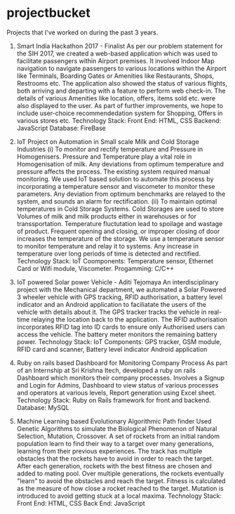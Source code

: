 # projectbucket
Projects that I've worked on during the past 3 years.

1. Smart India Hackathon 2017 - Finalist
As per our problem statement for the SIH 2017, we created a web-based application which was used to facilitate passengers within Airport premises.
It involved Indoor Map navigation to navigate passengers to various locations within the Airport like Terminals, Boarding Gates or Amenities like Restaurants, Shops, Restrooms etc.
The application also showed the status of various flights, both arriving and departing with a feature to perform web check-in. The details of various Amenities like location, offers, items sold etc. were also displayed to the user. As part of further improvements, we hope to include user-choice recommendedation system for Shopping, Offers in various stores etc.
Technology Stack:
Front End: HTML, CSS
Backend: JavaScript
Database: FireBase

2. IoT Project on Automation in Small scale Milk and Cold Storage Industries
(i) To monitor and rectify temperature and Pressure in Homogenisers. 
Pressure and Temperature play a vital role in Homogenisation of milk. Any deviations from optimum temperature and pressure affects the process. The existing system required manual monitoring. We used IoT based solution to automate this process by incorporating a temperature sensor and viscometer to monitor these parameters. Any deviation from optimum benchmarks are relayed to the system, and sounds an alarm for rectification.
(ii) To maintain optimal temperatures in Cold Storage Systems.
Cold Storages are used to store Volumes of milk and milk products either in warehouses or for transsportation. Temperature fluctutation lead to spoilage and wastage of product. Frequent opening and closing, or improper closing of door increases the temperature of the storage. We use a temperature sensor to monitor temperature and relay it to systems. Any increase in temperature over long periods of time is detected and rectified.
Technology Stack:
IoT Coomponents: Temperature sensor, Ethernet Card or Wifi module, Viscometer.
Progamming: C/C++

3. IoT powered Solar power Vehicle - Aditi Tejomaya
An interdisciplinary project with the Mechanical department, we automated a Solar Powered 3 wheeler vehicle with GPS tracking, RFID authorisation, a battery level indicator and an Android application to faciliatate the users of the vehicle with details about it.
The GPS tracker tracks the vehicle in real-time relaying the location back to the application. The RFID authorisation incorporates RFID tag into ID cards to ensure only Authorised users can access the vehicle. The battery meter monitors the remaining battery power.
Technology Stack: 
IoT Components: GPS tracker, GSM module, RFID card and scanner, Battery level indicator
Android application

4. Ruby on rails based Dashboard for Monitoring Company Process
As part of an Internship at Sri Krishna Itech, developed a ruby on rails Dashboard which monitors their company processes. Involves a Signup and Login for Admins, Dashboard to view status of various processes and operators at various levels, Report generation using Excel sheet.
Technology Stack:
Ruby on Rails framework for front and backend.
Database: MySQL

5. Machine Learning based Evolutionary Algorithmic Path finder
Used Genetic Algorithms to simulate the Biological Phenomenon of Natural Selection, Mutation, Crossover. A set of rockets from an initial random population learn to find their way to a target over many generations, learning from their previous experiences. The track has multiple obstacles that the rockets have to avoid in order to reach the target. After each generation, rockets with the best fitness are chosen and added to mating pool. Over multiple generations, the rockets eventually "learn" to avoid the obstacles and reach the target. Fitness is calculated as the measure of how close a rocket reached to the target. Mutation is introduced to avoid getting stuck at a local maxima.
Technology Stack:
Front End: HTML, CSS
Back End: JavaScript


